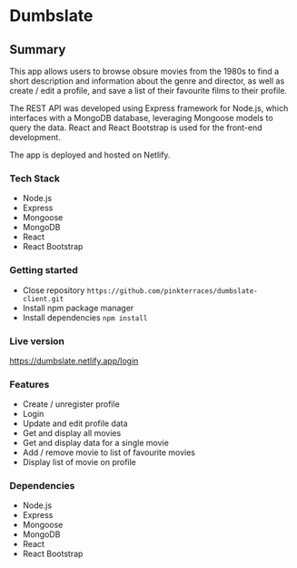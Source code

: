 # Dumbslate

## Summary

This app allows users to browse obsure movies from the 1980s to find a short description and information about the genre and director, as well as create / edit a profile, and save a list of their favourite films to their profile. 

The REST API was developed using Express framework for Node.js, which interfaces with a MongoDB database, leveraging Mongoose models to query the data. React and React Bootstrap is used for the front-end development.

The app is deployed and hosted on Netlify.

### Tech Stack

- Node.js
- Express
- Mongoose
- MongoDB
- React
- React Bootstrap

### Getting started

- Close repository
`https://github.com/pinkterraces/dumbslate-client.git`
- Install npm package manager
- Install dependencies
`npm install`

### Live version

https://dumbslate.netlify.app/login

### Features

- Create / unregister profile
- Login
- Update and edit profile data
- Get and display all movies
- Get and display data for a single movie
- Add / remove movie to list of favourite movies
- Display list of movie on profile

### Dependencies

- Node.js
- Express
- Mongoose
- MongoDB
- React
- React Bootstrap
